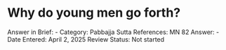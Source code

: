# Why do young men go forth?

Answer in Brief: -
 Category: Pabbajja
Sutta References: MN 82
Answer: -
Date Entered: April 2, 2025
Review Status: Not started